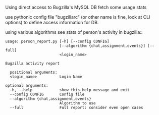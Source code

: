 Using direct access to Bugzilla's MySQL DB fetch some usage stats

use pythonic config file "bugzillarc" (or other name is fine, look at CLI options) to define access information for DB.

using various algorithms see stats of person's activity in bugzilla::

    usage: person_report.py [-h] [--config CONFIG]
                            [--algorithm {chat,assignment,events}] [--full]
                            <login_name>
    
    Bugzilla activity report
    
      positional arguments:
      <login_name>          Login Name
    
    optional arguments:
      -h, --help            show this help message and exit
      --config CONFIG       Config file
      --algorithm {chat,assignment,events}
                            Algorithm to use
      --full                Full report: consider even open cases
